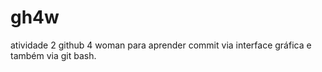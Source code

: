 # gh4w
atividade 2 github 4 woman para aprender commit via interface gráfica e também via git bash.
